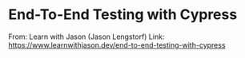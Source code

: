 # End-To-End Testing with Cypress

From: Learn with Jason (Jason Lengstorf)
Link: <https://www.learnwithjason.dev/end-to-end-testing-with-cypress>
